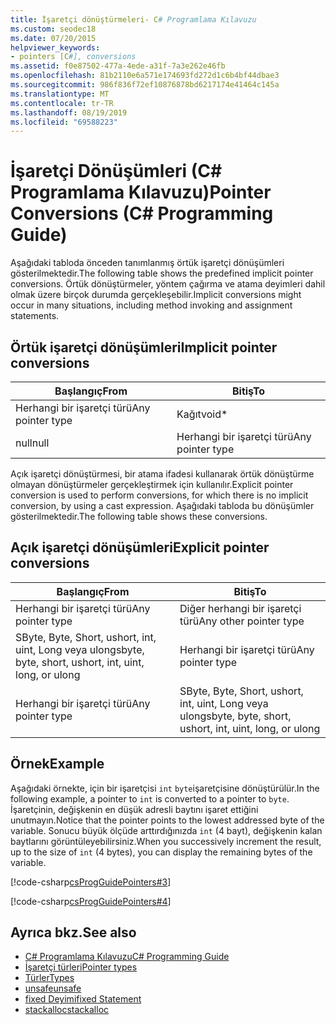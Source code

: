 ```yaml
---
title: İşaretçi dönüştürmeleri- C# Programlama Kılavuzu
ms.custom: seodec18
ms.date: 07/20/2015
helpviewer_keywords:
- pointers [C#], conversions
ms.assetid: f0e87502-477a-4ede-a31f-7a3e262e46fb
ms.openlocfilehash: 81b2110e6a571e174693fd272d1c6b4bf44dbae3
ms.sourcegitcommit: 986f836f72ef10876878bd6217174e41464c145a
ms.translationtype: MT
ms.contentlocale: tr-TR
ms.lasthandoff: 08/19/2019
ms.locfileid: "69588223"
---
```

# <a name="pointer-conversions-c-programming-guide"></a><span data-ttu-id="0cbaf-102">İşaretçi Dönüşümleri (C# Programlama Kılavuzu)</span><span class="sxs-lookup"><span data-stu-id="0cbaf-102">Pointer Conversions (C# Programming Guide)</span></span>
<span data-ttu-id="0cbaf-103">Aşağıdaki tabloda önceden tanımlanmış örtük işaretçi dönüşümleri gösterilmektedir.</span><span class="sxs-lookup"><span data-stu-id="0cbaf-103">The following table shows the predefined implicit pointer conversions.</span></span> <span data-ttu-id="0cbaf-104">Örtük dönüştürmeler, yöntem çağırma ve atama deyimleri dahil olmak üzere birçok durumda gerçekleşebilir.</span><span class="sxs-lookup"><span data-stu-id="0cbaf-104">Implicit conversions might occur in many situations, including method invoking and assignment statements.</span></span>  
  
## <a name="implicit-pointer-conversions"></a><span data-ttu-id="0cbaf-105">Örtük işaretçi dönüşümleri</span><span class="sxs-lookup"><span data-stu-id="0cbaf-105">Implicit pointer conversions</span></span>  
  
|<span data-ttu-id="0cbaf-106">Başlangıç</span><span class="sxs-lookup"><span data-stu-id="0cbaf-106">From</span></span>|<span data-ttu-id="0cbaf-107">Bitiş</span><span class="sxs-lookup"><span data-stu-id="0cbaf-107">To</span></span>|  
|----------|--------|  
|<span data-ttu-id="0cbaf-108">Herhangi bir işaretçi türü</span><span class="sxs-lookup"><span data-stu-id="0cbaf-108">Any pointer type</span></span>|<span data-ttu-id="0cbaf-109">Kağıt</span><span class="sxs-lookup"><span data-stu-id="0cbaf-109">void\*</span></span>|  
|<span data-ttu-id="0cbaf-110">null</span><span class="sxs-lookup"><span data-stu-id="0cbaf-110">null</span></span>|<span data-ttu-id="0cbaf-111">Herhangi bir işaretçi türü</span><span class="sxs-lookup"><span data-stu-id="0cbaf-111">Any pointer type</span></span>|  
  
 <span data-ttu-id="0cbaf-112">Açık işaretçi dönüştürmesi, bir atama ifadesi kullanarak örtük dönüştürme olmayan dönüştürmeler gerçekleştirmek için kullanılır.</span><span class="sxs-lookup"><span data-stu-id="0cbaf-112">Explicit pointer conversion is used to perform conversions, for which there is no implicit conversion, by using a cast expression.</span></span> <span data-ttu-id="0cbaf-113">Aşağıdaki tabloda bu dönüşümler gösterilmektedir.</span><span class="sxs-lookup"><span data-stu-id="0cbaf-113">The following table shows these conversions.</span></span>  
  
## <a name="explicit-pointer-conversions"></a><span data-ttu-id="0cbaf-114">Açık işaretçi dönüşümleri</span><span class="sxs-lookup"><span data-stu-id="0cbaf-114">Explicit pointer conversions</span></span>  
  
|<span data-ttu-id="0cbaf-115">Başlangıç</span><span class="sxs-lookup"><span data-stu-id="0cbaf-115">From</span></span>|<span data-ttu-id="0cbaf-116">Bitiş</span><span class="sxs-lookup"><span data-stu-id="0cbaf-116">To</span></span>|  
|----------|--------|  
|<span data-ttu-id="0cbaf-117">Herhangi bir işaretçi türü</span><span class="sxs-lookup"><span data-stu-id="0cbaf-117">Any pointer type</span></span>|<span data-ttu-id="0cbaf-118">Diğer herhangi bir işaretçi türü</span><span class="sxs-lookup"><span data-stu-id="0cbaf-118">Any other pointer type</span></span>|  
|<span data-ttu-id="0cbaf-119">SByte, Byte, Short, ushort, int, uint, Long veya ulong</span><span class="sxs-lookup"><span data-stu-id="0cbaf-119">sbyte, byte, short, ushort, int, uint, long, or ulong</span></span>|<span data-ttu-id="0cbaf-120">Herhangi bir işaretçi türü</span><span class="sxs-lookup"><span data-stu-id="0cbaf-120">Any pointer type</span></span>|  
|<span data-ttu-id="0cbaf-121">Herhangi bir işaretçi türü</span><span class="sxs-lookup"><span data-stu-id="0cbaf-121">Any pointer type</span></span>|<span data-ttu-id="0cbaf-122">SByte, Byte, Short, ushort, int, uint, Long veya ulong</span><span class="sxs-lookup"><span data-stu-id="0cbaf-122">sbyte, byte, short, ushort, int, uint, long, or ulong</span></span>|  
  
## <a name="example"></a><span data-ttu-id="0cbaf-123">Örnek</span><span class="sxs-lookup"><span data-stu-id="0cbaf-123">Example</span></span>  
 <span data-ttu-id="0cbaf-124">Aşağıdaki örnekte, için bir işaretçisi `int` `byte`işaretçisine dönüştürülür.</span><span class="sxs-lookup"><span data-stu-id="0cbaf-124">In the following example, a pointer to `int` is converted to a pointer to `byte`.</span></span> <span data-ttu-id="0cbaf-125">İşaretçinin, değişkenin en düşük adresli baytını işaret ettiğini unutmayın.</span><span class="sxs-lookup"><span data-stu-id="0cbaf-125">Notice that the pointer points to the lowest addressed byte of the variable.</span></span> <span data-ttu-id="0cbaf-126">Sonucu büyük ölçüde arttırdığınızda `int` (4 bayt), değişkenin kalan baytlarını görüntüleyebilirsiniz.</span><span class="sxs-lookup"><span data-stu-id="0cbaf-126">When you successively increment the result, up to the size of `int` (4 bytes), you can display the remaining bytes of the variable.</span></span>  
  
 [!code-csharp[csProgGuidePointers#3](~/samples/snippets/csharp/VS_Snippets_VBCSharp/csProgGuidePointers/CS/Pointers2.cs#3)]  
  
 [!code-csharp[csProgGuidePointers#4](~/samples/snippets/csharp/VS_Snippets_VBCSharp/csProgGuidePointers/CS/Pointers.cs#4)]  
  
## <a name="see-also"></a><span data-ttu-id="0cbaf-127">Ayrıca bkz.</span><span class="sxs-lookup"><span data-stu-id="0cbaf-127">See also</span></span>

- [<span data-ttu-id="0cbaf-128">C# Programlama Kılavuzu</span><span class="sxs-lookup"><span data-stu-id="0cbaf-128">C# Programming Guide</span></span>](../index.md)
- [<span data-ttu-id="0cbaf-129">İşaretçi türleri</span><span class="sxs-lookup"><span data-stu-id="0cbaf-129">Pointer types</span></span>](./pointer-types.md)
- [<span data-ttu-id="0cbaf-130">Türler</span><span class="sxs-lookup"><span data-stu-id="0cbaf-130">Types</span></span>](../../language-reference/keywords/types.md)
- [<span data-ttu-id="0cbaf-131">unsafe</span><span class="sxs-lookup"><span data-stu-id="0cbaf-131">unsafe</span></span>](../../language-reference/keywords/unsafe.md)
- [<span data-ttu-id="0cbaf-132">fixed Deyimi</span><span class="sxs-lookup"><span data-stu-id="0cbaf-132">fixed Statement</span></span>](../../language-reference/keywords/fixed-statement.md)
- [<span data-ttu-id="0cbaf-133">stackalloc</span><span class="sxs-lookup"><span data-stu-id="0cbaf-133">stackalloc</span></span>](../../language-reference/operators/stackalloc.md)
